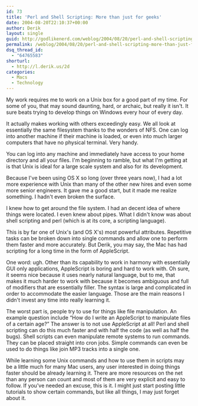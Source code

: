```yaml
---
id: 73
title: 'Perl and Shell Scripting: More than just for geeks'
date: 2004-08-20T22:10:37+00:00
author: Derik
layout: single
guid: http://godlikenerd.com/weblog/2004/08/20/perl-and-shell-scripting-more-than-just-for-geeks/
permalink: /weblog/2004/08/20/perl-and-shell-scripting-more-than-just-for-geeks/
dsq_thread_id:
  - "64765583"
shorturl:
  - http://l.derik.us/2d
categories:
  - Macs
  - Technology
---
```

My work requires me to work on a Unix box for a good part of my time. For some of you, that may sound daunting, hard, or archaic, but really it isn't. It sure beats trying to develop things on Windows every hour of every day.

It actually makes working with others exceedingly easy. We all look at essentially the same filesystem thanks to the wonders of NFS. One can log into another machine if their machine is loaded, or even into much larger computers that have no physical terminal. Very handy.

You can log into any machine and immediately have access to your home directory and all your files. I'm beginning to ramble, but what I'm getting at is that Unix is ideal for a large scale system and also for its development.

Because I've been using OS X so long (over three years now), I had a lot more experience with Unix than many of the other new hires and even some more senior engineers. It gave me a good start, but it made me realize something. I hadn't even broken the surface.

I knew how to get around the file system. I had an decent idea of where things were located. I even knew about pipes. What I didn't know was about shell scripting and perl (which is at its core, a scripting language).

This is by far one of Unix's (and OS X's) most powerful attributes. Repetitive tasks can be broken down into single commands and allow one to perform them faster and more accurately. But Derik, you may say, the Mac has had scripting for a long time in the form of AppleScript.

One word: ugh. Other than its capability to work in harmony with essentially GUI only applications, AppleScript is boring and hard to work with. Oh sure, it seems nice because it uses nearly natural language, but to me, that makes it much harder to work with because it becomes ambiguous and full of modifiers that are essentially filler. The syntax is large and complicated in order to accommodate the easier language. Those are the main reasons I didn't invest any time into really learning it.

The worst part is, people try to use for things like file manipulation. An example question include &#8220;How do I write an AppleScript to manipulate files of a certain age?&#8221; The answer is to not use AppleScript at all! Perl and shell scripting can do this much faster and with half the code (as well as half the bugs). Shell scripts can even manipulate remote systems to run commands. They can be placed straight into cron jobs. Simple commands can even be used to do things like join MP3 tracks into a single one.

While learning some Unix commands and how to use them in scripts may be a little much for many Mac users, any user interested in doing things faster should be already learning it. There are more resources on the net than any person can count and most of them are very explicit and easy to follow. If you've needed an excuse, this is it. I might just start posting little tutorials to show certain commands, but like all things, I may just forget about it.
